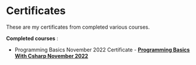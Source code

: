 # Certificates
These are my certificates from completed various courses.

**Completed courses** :
* Programming Basics November 2022 Certificate - **[Programming Basics With Csharp November 2022](https://softuni.bg/trainings/3875/programming-basics-with-csharp-november-2022)**

